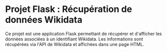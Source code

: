 # Projet Flask : Récupération de données Wikidata

Ce projet est une application Flask permettant de récupérer et d'afficher les données associées à un identifiant Wikidata. Les informations sont récupérées via l'API de Wikidata et affichées dans une page HTML.
